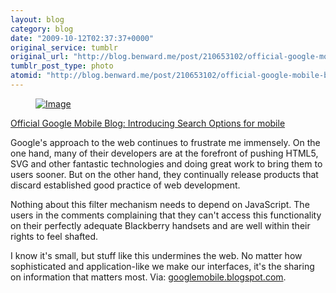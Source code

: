 ```yaml
---
layout: blog
category: blog
date: "2009-10-12T02:37:37+0000"
original_service: tumblr
original_url: "http://blog.benward.me/post/210653102/official-google-mobile-blog-introducing-search"
tumblr_post_type: photo
atomid: "http://blog.benward.me/post/210653102/official-google-mobile-blog-introducing-search"
---
```

<figure class="photo">
  <a href="http://googlemobile.blogspot.com/2009/10/introducing-search-options-for-mobile.html"><img src="http://benward.me/res/tumblr/media/210653102/0.png" alt="Image"></a>
</figure>

<a href="http://googlemobile.blogspot.com/2009/10/introducing-search-options-for-mobile.html">Official Google Mobile Blog: Introducing Search Options for mobile</a>

Google's approach to the web continues to frustrate me immensely. On the one hand, many of their developers are at the forefront of pushing HTML5, SVG and other fantastic technologies and doing great work to bring them to users sooner. But on the other hand, they continually release products that discard established good practice of web development.

Nothing about this filter mechanism needs to depend on JavaScript. The users in the comments complaining that they can't access this functionality on their perfectly adequate Blackberry handsets and are well within their rights to feel shafted.

I know it's small, but stuff like this undermines the web. No matter how sophisticated and application-like we make our interfaces, it's the sharing on information that matters most.
Via: [googlemobile.blogspot.com](http://googlemobile.blogspot.com/2009/10/introducing-search-options-for-mobile.html).